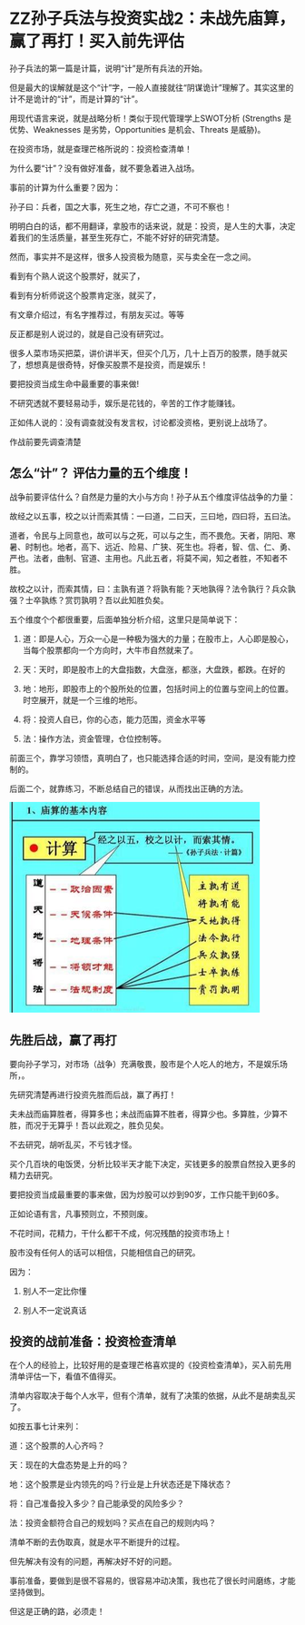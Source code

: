 # ZZ孙子兵法与投资实战2：未战先庙算，赢了再打！买入前先评估

孙子兵法的第一篇是计篇，说明“计”是所有兵法的开始。

但是最大的误解就是这个“计”字，一般人直接就往“阴谋诡计”理解了。其实这里的计不是诡计的“计”，而是计算的“计”。

用现代语言来说，就是战略分析！类似于现代管理学上SWOT分析 (Strengths 是优势、Weaknesses 是劣势，Opportunities 是机会、Threats 是威胁)。

在投资市场，就是查理芒格所说的：投资检查清单！

为什么要“计”？没有做好准备，就不要急着进入战场。

事前的计算为什么重要？因为：

孙子曰：兵者，国之大事，死生之地，存亡之道，不可不察也！

明明白白的话，都不用翻译，拿股市的话来说，就是：投资，是人生的大事，决定着我们的生活质量，甚至生死存亡，不能不好好的研究清楚。

然而，事实并不是这样，很多人投资极为随意，买与卖全在一念之间。

看到有个熟人说这个股票好，就买了，

看到有分析师说这个股票肯定涨，就买了，

有文章介绍过，有名字推荐过，有朋友买过。等等

反正都是别人说过的，就是自己没有研究过。

很多人菜市场买把菜，讲价讲半天，但买个几万，几十上百万的股票，随手就买了，想想真是很奇特，好像买股票不是投资，而是娱乐！

要把投资当成生命中最重要的事来做!

不研究透就不要轻易动手，娱乐是花钱的，辛苦的工作才能赚钱。

正如伟人说的：没有调查就没有发言权，讨论都没资格，更别说上战场了。

作战前要先调查清楚

## 怎么“计”？ 评估力量的五个维度！

战争前要评估什么？自然是力量的大小与方向！孙子从五个维度评估战争的力量：

故经之以五事，校之以计而索其情：一曰道，二曰天，三曰地，四曰将，五曰法。

道者，令民与上同意也，故可以与之死，可以与之生，而不畏危。天者，阴阳、寒暑、时制也。地者，高下、远近、险易、广狭、死生也。将者，智、信、仁、勇、严也。法者，曲制、官道、主用也。凡此五者，将莫不闻，知之者胜，不知者不胜。

故校之以计，而索其情，曰：主孰有道？将孰有能？天地孰得？法令孰行？兵众孰强？士卒孰练？赏罚孰明？吾以此知胜负矣。

五个维度个个都很重要，后面单独分析介绍，这里只是简单说下：

1. 道：即是人心，万众一心是一种极为强大的力量；在股市上，人心即是股心，当每个股票都向一个方向时，大牛市自然就来了。

2. 天：天时，即是股市上的大盘指数，大盘涨，都涨，大盘跌，都跌。在好的

3. 地：地形，即股市上的个股所处的位置，包括时间上的位置与空间上的位置。时空展开，就是一个三维的地形。

4. 将：投资人自已，你的心态，能力范围，资金水平等

5. 法：操作方法，资金管理，仓位控制等。

前面三个，靠学习领悟，真明白了，也只能选择合适的时间，空间，是没有能力控制的。

后面二个，就靠练习，不断总结自己的错误，从而找出正确的方法。

![庙算](/images/sunzi_2_1.jpg)

## 先胜后战，赢了再打

要向孙子学习，对市场（战争）充满敬畏，股市是个人吃人的地方，不是娱乐场所，。

先研究清楚再进行投资先胜而后战，赢了再打！

夫未战而庙算胜者，得算多也；未战而庙算不胜者，得算少也。多算胜，少算不胜，而况于无算乎！吾以此观之，胜负见矣。

不去研究，胡听乱买，不亏钱才怪。

买个几百块的电饭煲，分析比较半天才能下决定，买钱更多的股票自然投入更多的精力去研究。

要把投资当成最重要的事来做，因为炒股可以炒到90岁，工作只能干到60多。

正如论语有言，凡事预则立，不预则废。

不花时间，花精力，干什么都干不成，何况残酷的投资市场上！

股市没有任何人的话可以相信，只能相信自己的研究。

因为：

1. 别人不一定比你懂

2. 别人不一定说真话

## 投资的战前准备：投资检查清单

在个人的经验上，比较好用的是查理芒格喜欢提的《投资检查清单》，买入前先用清单评估一下，看值不值得买。

清单内容取决于每个人水平，但有个清单，就有了决策的依据，从此不是胡卖乱买了。

如按五事七计来列：

道：这个股票的人心齐吗？

天：现在的大盘态势是上升的吗？

地：这个股票是业内领先的吗？行业是上升状态还是下降状态？

将：自己准备投入多少？自己能承受的风险多少？

法：投资金额符合自己的规划吗？买点在自己的规则内吗？

清单不断的去伪取真，就是水平不断提升的过程。

但先解决有没有的问题，再解决好不好的问题。

事前准备，要做到是很不容易的，很容易冲动决策，我也花了很长时间磨练，才能坚持做到。

但这是正确的路，必须走！
